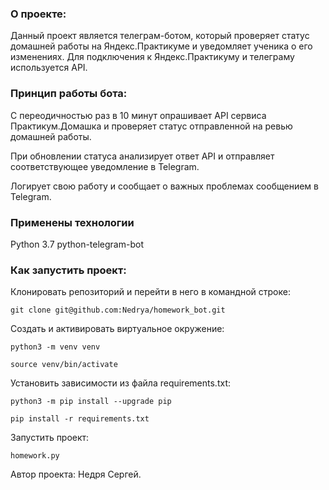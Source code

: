 ### О проекте:
Данный проект является телеграм-ботом, который проверяет статус домашней работы на Яндекс.Практикуме и уведомляет ученика о его изменениях. Для подключения к Яндекс.Практикуму и телеграму используется API.

### Принцип работы бота:
C переодичностью раз в 10 минут опрашивает API сервиса Практикум.Домашка и проверяет статус отправленной на ревью домашней работы.

При обновлении статуса анализирует ответ API и отправляет соответствующее уведомление в Telegram.

Логирует свою работу и сообщает о важных проблемах сообщением в Telegram.

### Применены технологии
Python 3.7
python-telegram-bot

### Как запустить проект:
Клонировать репозиторий и перейти в него в командной строке:
```
git clone git@github.com:Nedrya/homework_bot.git
```

Cоздать и активировать виртуальное окружение:
```
python3 -m venv venv
```
```
source venv/bin/activate
```

Установить зависимости из файла requirements.txt:
```
python3 -m pip install --upgrade pip
```
```
pip install -r requirements.txt
```
Запустить проект:
```
homework.py
```

Автор проекта: Недря Сергей.